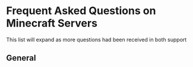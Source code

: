 # Frequent Asked Questions on Minecraft Servers

This list will expand as more questions had been received in both support

## General
